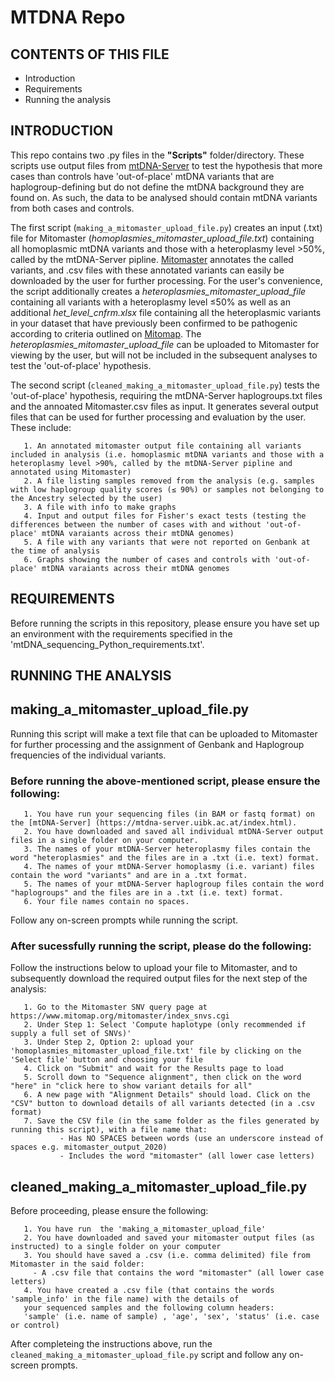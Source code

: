 # MTDNA Repo

CONTENTS OF THIS FILE
---------------------

 * Introduction
 * Requirements
 * Running the analysis

INTRODUCTION
------------
This repo contains two .py files in the **"Scripts"** folder/directory.
These scripts use output files from [mtDNA-Server](https://mtdna-server.uibk.ac.at/index.html) to test the hypothesis that more cases than controls have 'out-of-place' mtDNA variants that are haplogroup-defining but do not define the mtDNA background they are found on. As such, the data to be analysed should contain mtDNA variants from both cases and controls. 

The first script (```making_a_mitomaster_upload_file.py```) creates an input (.txt) file for Mitomaster (_homoplasmies_mitomaster_upload_file.txt_) containing all homoplasmic mtDNA variants and those with a heteroplasmy level >50%, called by the mtDNA-Server pipline. [Mitomaster](https://www.mitomap.org/foswiki/bin/view/MITOMASTER/WebHome) annotates the called variants, and .csv files with these annotated variants can easily be downloaded by the user for further processing. For the user's convenience, the script additionally creates a _heteroplasmies_mitomaster_upload_file_ containing all variants with a heteroplasmy level ≤50% as well as an additional _het_level_cnfrm.xlsx_ file containing all the heteroplasmic variants in your dataset that have previously been confirmed to be pathogenic according to criteria outlined on [Mitomap](https://mitomap.org/MITOMAP/ConfirmedCriteria). The _heteroplasmies_mitomaster_upload_file_ can be uploaded to Mitomaster for viewing by the user, but will not be included in the subsequent analyses to test the 'out-of-place' hypothesis.

The second script (```cleaned_making_a_mitomaster_upload_file.py```) tests the 'out-of-place' hypothesis, requiring the mtDNA-Server haplogroups.txt files and the annoated Mitomaster.csv files as input. It generates several output files that can be used for further processing and evaluation by the user. These include:

       1. An annotated mitomaster output file containing all variants included in analysis (i.e. homoplasmic mtDNA variants and those with a heteroplasmy level >90%, called by the mtDNA-Server pipline and annotated using Mitomaster) 
       2. A file listing samples removed from the analysis (e.g. samples with low haplogroup quality scores (≤ 90%) or samples not belonging to the Ancestry selected by the user)
       3. A file with info to make graphs
       4. Input and output files for Fisher's exact tests (testing the differences between the number of cases with and without 'out-of-place' mtDNA varaiants across their mtDNA genomes)
       5. A file with any variants that were not reported on Genbank at the time of analysis
       6. Graphs showing the number of cases and controls with 'out-of-place' mtDNA varaiants across their mtDNA genomes
       

REQUIREMENTS
------------
Before running the scripts in this repository, please ensure you have set up an environment with the requirements specified in the 'mtDNA_sequencing_Python_requirements.txt'.

RUNNING THE ANALYSIS
--------------------

## making_a_mitomaster_upload_file.py
Running this script will make a text file that can be uploaded to Mitomaster for further processing and the assignment of Genbank and Haplogroup frequencies of the individual variants.
### Before running the above-mentioned script, please ensure the following:
       1. You have run your sequencing files (in BAM or fastq format) on the [mtDNA-Server] (https://mtdna-server.uibk.ac.at/index.html).
       2. You have downloaded and saved all individual mtDNA-Server output files in a single folder on your computer.
       3. The names of your mtDNA-Server heteroplasmy files contain the word "heteroplasmies" and the files are in a .txt (i.e. text) format.
       4. The names of your mtDNA-Server homoplasmy (i.e. variant) files contain the word "variants" and are in a .txt format.
       5. The names of your mtDNA-Server haplogroup files contain the word "haplogroups" and the files are in a .txt (i.e. text) format.
       6. Your file names contain no spaces.
       
Follow any on-screen prompts while running the script.

### After sucessfully running the script, please do the following:

 Follow the instructions below to upload your file to Mitomaster, and to subsequently download the required output files for the next step of the analysis:
 
       1. Go to the Mitomaster SNV query page at https://www.mitomap.org/mitomaster/index_snvs.cgi 
       2. Under Step 1: Select 'Compute haplotype (only recommended if supply a full set of SNVs)'
       3. Under Step 2, Option 2: upload your 'homoplasmies_mitomaster_upload_file.txt' file by clicking on the 'Select file' button and choosing your file
       4. Click on "Submit" and wait for the Results page to load 
       5. Scroll down to "Sequence alignment", then click on the word "here" in "click here to show variant details for all"
       6. A new page with "Alignment Details" should load. Click on the "CSV" button to download details of all variants detected (in a .csv format)
       7. Save the CSV file (in the same folder as the files generated by running this script), with a file name that:
               - Has NO SPACES between words (use an underscore instead of spaces e.g. mitomaster_output_2020)
               - Includes the word "mitomaster" (all lower case letters) 
       
       
## cleaned_making_a_mitomaster_upload_file.py

Before proceeding, please ensure the following:

       1. You have run  the 'making_a_mitomaster_upload_file' 
       2. You have downloaded and saved your mitomaster output files (as instructed) to a single folder on your computer
       3. You should have saved a .csv (i.e. comma delimited) file from Mitomaster in the said folder:
         - A .csv file that contains the word "mitomaster" (all lower case letters) 
       4. You have created a .csv file (that contains the words 'sample_info' in the file name) with the details of
       your sequenced samples and the following column headers:
       'sample' (i.e. name of sample) , 'age', 'sex', 'status' (i.e. case or control)
                     
After completeing the instructions above, run the ```cleaned_making_a_mitomaster_upload_file.py``` script and follow any on-screen prompts.
